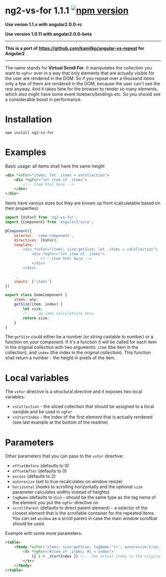 ng2-vs-for 1.1.1 [![npm version](https://badge.fury.io/js/ng2-vs-for.svg)](https://badge.fury.io/js/ng2-vs-for)
===

**Use verion 1.1.x with angular2.0.0-rc**

**Use version 1.0.11 with angular2.0.0-beta**

---

**This is a port of https://github.com/kamilkp/angular-vs-repeat for Angular2**

---

The name stands for **Virtual Scroll For**. It manipulates the collection you want to `ngFor` over in a way that only elements that are actually visible for the user are rendered in the DOM. So if you repeat over a thousand items only a few of them are rendered in the DOM, because the user can't see the rest anyway. And it takes time for the browser to render so many elements, which also might have some event listeners/bindings etc. So you should see a considerable boost in performance.

Installation
===

`npm install ng2-vs-for`

Examples
===

Basic usage:
all items shall have the same height

```html
<div *vsFor="items; let _items = vsCollection">
    <div *ngFor="let item of _items">
        <!-- item html here -->
    </div>
</div>
```

Items have varoius sizes but they are known up front (calculatable based on their properties)

```javascript
import {VsFor} from 'ng2-vs-for';
import {Component} from 'angular2/core';

@Component({
    selector: 'some-component',
    directives: [VsFor],
    template: `
        <div *vsFor="items; size:getSize; let _items = vsCollection">
            <div *ngFor="let item of _items">
                <!-- item html here -->
            </div>
        </div>

    `,
    inputs: ['items']
})

export class SomeComponent {
    items: any;
    getSize(item, index) {
        let size;
        // ... do some calculations here
        return size;
    }
}
```

The `getSize` could either be a number (or string castable to number) or a function on your component. If it's a function it will be called for each item in the original collection with two arguments: `item` (the item in the collection), and `index` (the index in the original collection). This function shall return a number - the height in pixels of the item.

Local variables
===

The `vsFor` directive is a structural directive and it exposes two local variables:

- `vsCollection` - the sliced collection that should be assigned to a local variable and be used in `ngFor`
- `vsStartIndex` - the index of the first element that is actually rendered (see last example at the bottom of the readme)

Parameters
===

Other parameters that you can pass to the `vsFor` directive:

 - `offsetBefore` (defaults to 0)
 - `offsetAfter` (defaults to 0)
 - `excess` (defaults to 2)
 - `autoresize` (set to true recalculates on window resize)
 - `horizontal` (hooks to scrolling horizontally and the optional `size` parameter calculates widths instead of heights)
 - `tagName` (defaults to `div`) - should be the same type as the tag name of the element you put the `ngFor` directive on
 - `scrollParent` (defaults to direct parent element) - a selector of the closest element that is the scrollable container for the repeated items. You can set `window` as a scroll parent in case the main window scrollbar should be used.

Example with some more parameters:

```html
<table>
    <tbody *vsFor="items; size:getSize; tagName:'tr'; autoresize:true; scrollParent:'window'; excess:3; #_items = vsCollection; #_startIndex = vsStartIndex">
        <tr *ngFor="#item of _items; #i = index">
            {{ i + _startIndex }} <!-- the actual index in the original collection  -->
        </tr>
    </tbody>
</table>
```
